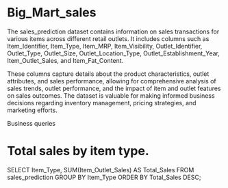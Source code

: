 # Big_Mart_sales

The sales_prediction dataset contains information on sales transactions for various items across different retail outlets. It includes columns such as Item_Identifier, Item_Type, Item_MRP, Item_Visibility, Outlet_Identifier, Outlet_Type, Outlet_Size, Outlet_Location_Type, Outlet_Establishment_Year, Item_Outlet_Sales, and Item_Fat_Content. 

These columns capture details about the product characteristics, outlet attributes, and sales performance, allowing for comprehensive analysis of sales trends, outlet performance, and the impact of item and outlet features on sales outcomes. The dataset is valuable for making informed business decisions regarding inventory management, pricing strategies, and marketing efforts.

Business queries
# Total sales by item type.
SELECT Item_Type, SUM(Item_Outlet_Sales) AS Total_Sales
FROM sales_prediction
GROUP BY Item_Type
ORDER BY Total_Sales DESC;
